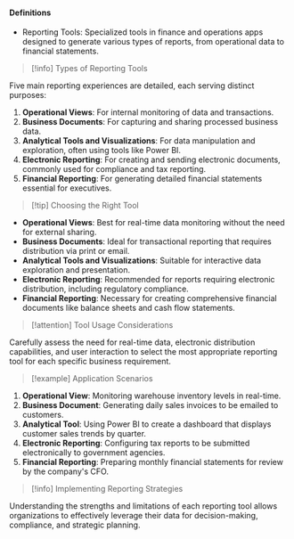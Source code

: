 #### Definitions
- Reporting Tools: Specialized tools in finance and operations apps designed to generate various types of reports, from operational data to financial statements.

>[!info] Types of Reporting Tools

Five main reporting experiences are detailed, each serving distinct purposes:
1. **Operational Views**: For internal monitoring of data and transactions.
2. **Business Documents**: For capturing and sharing processed business data.
3. **Analytical Tools and Visualizations**: For data manipulation and exploration, often using tools like Power BI.
4. **Electronic Reporting**: For creating and sending electronic documents, commonly used for compliance and tax reporting.
5. **Financial Reporting**: For generating detailed financial statements essential for executives.

>[!tip] Choosing the Right Tool

- **Operational Views**: Best for real-time data monitoring without the need for external sharing.
- **Business Documents**: Ideal for transactional reporting that requires distribution via print or email.
- **Analytical Tools and Visualizations**: Suitable for interactive data exploration and presentation.
- **Electronic Reporting**: Recommended for reports requiring electronic distribution, including regulatory compliance.
- **Financial Reporting**: Necessary for creating comprehensive financial documents like balance sheets and cash flow statements.

>[!attention] Tool Usage Considerations

Carefully assess the need for real-time data, electronic distribution capabilities, and user interaction to select the most appropriate reporting tool for each specific business requirement.

>[!example] Application Scenarios

1. **Operational View**: Monitoring warehouse inventory levels in real-time.
2. **Business Document**: Generating daily sales invoices to be emailed to customers.
3. **Analytical Tool**: Using Power BI to create a dashboard that displays customer sales trends by quarter.
4. **Electronic Reporting**: Configuring tax reports to be submitted electronically to government agencies.
5. **Financial Reporting**: Preparing monthly financial statements for review by the company's CFO.

>[!info] Implementing Reporting Strategies

Understanding the strengths and limitations of each reporting tool allows organizations to effectively leverage their data for decision-making, compliance, and strategic planning.